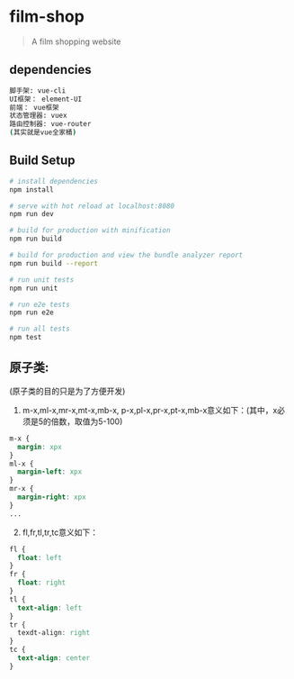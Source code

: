 # film-shop

> A film shopping website

## dependencies
```bash
脚手架: vue-cli
UI框架： element-UI
前端： vue框架
状态管理器: vuex
路由控制器: vue-router
(其实就是vue全家桶)  
```

## Build Setup

``` bash
# install dependencies
npm install

# serve with hot reload at localhost:8080
npm run dev

# build for production with minification
npm run build

# build for production and view the bundle analyzer report
npm run build --report

# run unit tests
npm run unit

# run e2e tests
npm run e2e

# run all tests
npm test
```

## 原子类:
(原子类的目的只是为了方便开发)
1. m-x,ml-x,mr-x,mt-x,mb-x, p-x,pl-x,pr-x,pt-x,mb-x意义如下：(其中，x必须是5的倍数，取值为5-100)
```css
m-x {
  margin: xpx
}
ml-x {
  margin-left: xpx
}
mr-x {
  margin-right: xpx
}
...
```
2. fl,fr,tl,tr,tc意义如下：
```css
fl {
  float: left    
}
fr {
  float: right
}
tl {
  text-align: left
}
tr {
  texdt-align: right
}
tc {
  text-align: center
}
```
